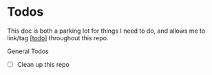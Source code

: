 # Todos

This doc is both a parking lot for things I need to do, and allows me to link/tag [[todo]] throughout this repo.

General Todos

- [ ] Clean up this repo

[//begin]: # "Autogenerated link references for markdown compatibility"
[todo]: todo "Todos"
[//end]: # "Autogenerated link references"
